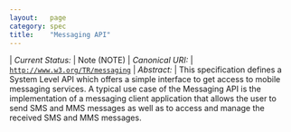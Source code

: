 ```yaml
---
layout:   page
category: spec
title:    "Messaging API"
---
```


| *Current Status:* | Note (NOTE)
| *Canonical URI:* | [`http://www.w3.org/TR/messaging`](http://www.w3.org/TR/messaging)
| *Abstract:* | This specification defines a System Level API which offers a simple interface to get access to mobile messaging services. A typical use case of the Messaging API is the implementation of a messaging client application that allows the user to send SMS and MMS messages as well as to access and manage the received SMS and MMS messages.